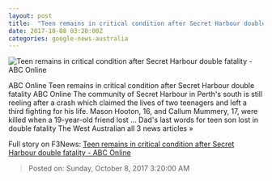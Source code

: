 ```yaml
---
layout: post
title:  "Teen remains in critical condition after Secret Harbour double fatality - ABC Online"
date: 2017-10-08 03:20:00Z
categories: google-news-australia
---
```


![Teen remains in critical condition after Secret Harbour double fatality - ABC Online](http://www.abc.net.au/news/image/9028018-1x1-700x700.jpg)

ABC Online Teen remains in critical condition after Secret Harbour double fatality ABC Online The community of Secret Harbour in Perth's south is still reeling after a crash which claimed the lives of two teenagers and left a third fighting for his life. Mason Hooton, 16, and Callum Mummery, 17, were killed when a 19-year-old friend lost ... Dad's last words for teen son lost in double fatality The West Australian all 3 news articles »


Full story on F3News: [Teen remains in critical condition after Secret Harbour double fatality - ABC Online](http://www.f3nws.com/n/bgBQSH)

> Posted on: Sunday, October 8, 2017 3:20:00 AM
